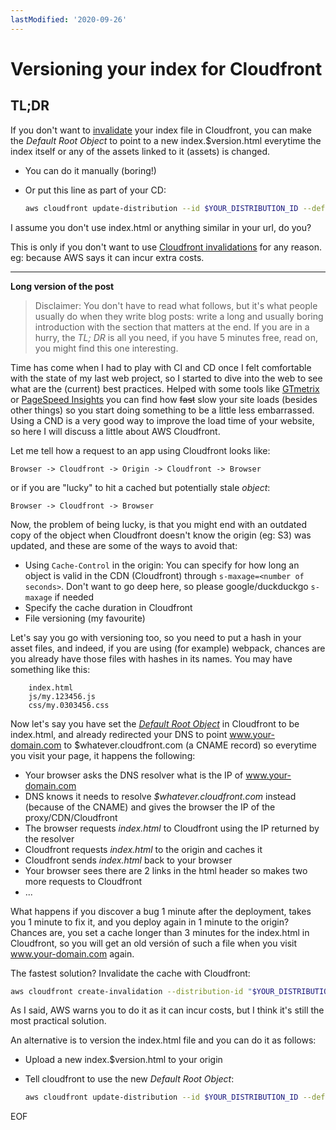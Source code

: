 ```yaml
---
lastModified: '2020-09-26'
---
```


# Versioning your index for Cloudfront

## TL;DR

If you don't want to [invalidate](https://docs.aws.amazon.com/AmazonCloudFront/latest/DeveloperGuide/Invalidation.html) your index file in Cloudfront, you can make the _Default Root Object_ to point to a new index.$version.html everytime the index itself or any of the assets linked to it (assets) is changed.

- You can do it manually (boring!)
- Or put this line as part of your CD:

    ```bash
    aws cloudfront update-distribution --id $YOUR_DISTRIBUTION_ID --default-root-object "/index.$version.html"
    ```

I assume you don't use index.html or anything similar in your url, do you?

This is only if you don't want to use [Cloudfront invalidations](https://docs.aws.amazon.com/AmazonCloudFront/latest/DeveloperGuide/Invalidation.html) for any reason. eg: because AWS says it can incur extra costs.

-------

**Long version of the post**

> Disclaimer: You don't have to read what follows, but it's what people usually do when they write blog posts: write a long and usually boring introduction with the section that matters at the end. If you are in a hurry, the _TL; DR_ is all you need, if you have 5 minutes free, read on, you might find this one interesting.


Time has come when I had to play with CI and CD once I felt comfortable with the state of my last web project, so I started to dive into the web to see what are the (current) best practices. Helped with some tools like [GTmetrix](https://gtmetrix.com/) or [PageSpeed Insights](https://developers.google.com/speed/pagespeed/insights/) you can find how ~~fast~~ slow your site loads (besides other things) so you start doing something to be a little less embarrassed. Using a CND is a very good way to improve the load time of your website, so here I will discuss a little about AWS Cloudfront.

Let me tell how a request to an app using Cloudfront looks like:

    Browser -> Cloudfront -> Origin -> Cloudfront -> Browser

or if you are "lucky" to hit a cached but potentially stale *object*:

    Browser -> Cloudfront -> Browser

Now, the problem of being lucky, is that you might end with an outdated copy of the object when Cloudfront doesn't know the origin (eg: S3) was updated, and these are some of the ways to avoid that:

- Using `Cache-Control` in the origin: You can specify for how long an object is valid in the CDN (Cloudfront) through `s-maxage=<number of seconds>`. Don't want to go deep here, so please google/duckduckgo `s-maxage` if needed
- Specify the cache duration in Cloudfront
- File versioning (my favourite)

Let's say you go with versioning too, so you need to put a hash in your asset files, and indeed, if you are using (for example) webpack, chances are you already have those files with hashes in its names. You may have something like this:

        index.html
        js/my.123456.js
        css/my.0303456.css

Now let's say you have set the [_Default Root Object_](https://docs.aws.amazon.com/AmazonCloudFront/latest/DeveloperGuide/DefaultRootObject.html) in Cloudfront to be index.html, and already redirected your DNS to point www.your-domain.com to $whatever.cloudfront.com (a CNAME record) so everytime you visit your page, it happens the following:

- Your browser asks the DNS resolver what is the IP of www.your-domain.com
- DNS knows it needs to resolve *$whatever.cloudfront.com* instead (because of the CNAME) and gives the browser the IP of the proxy/CDN/Cloudfront
- The browser requests _index.html_ to Cloudfront using the IP returned by the resolver
- Cloudfront requests _index.html_ to the origin and caches it
- Cloudfront sends _index.html_ back to your browser
- Your browser sees there are 2 links in the html header so makes two more requests to Cloudfront
- ...

What happens if you discover a bug 1 minute after the deployment, takes you 1 minute to fix it, and you deploy again in 1 minute to the origin? Chances are, you set a cache longer than 3 minutes for the index.html in Cloudfront, so you will get an old versión of such a file when you visit www.your-domain.com again.

The fastest solution? Invalidate the cache with Cloudfront:

```bash
aws cloudfront create-invalidation --distribution-id "$YOUR_DISTRIBUTION_ID" --paths "/index.html"
```

As I said, AWS warns you to do it as it can incur costs, but I think it's still the most practical solution.

An alternative is to version the index.html file and you can do it as follows:

- Upload a new index.$version.html to your origin
- Tell cloudfront to use the new _Default Root Object_:

    ```bash
    aws cloudfront update-distribution --id $YOUR_DISTRIBUTION_ID --default-root-object "/index.$version.html"
    ```

EOF
